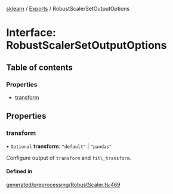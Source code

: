 [sklearn](../readme.md) / [Exports](../modules.md) / RobustScalerSetOutputOptions

# Interface: RobustScalerSetOutputOptions

## Table of contents

### Properties

- [transform](RobustScalerSetOutputOptions.md#transform)

## Properties

### transform

• `Optional` **transform**: ``"default"`` \| ``"pandas"``

Configure output of `transform` and `fit\_transform`.

#### Defined in

[generated/preprocessing/RobustScaler.ts:469](https://github.com/transitive-bullshit/scikit-learn-ts/blob/367336a/packages/sklearn/src/generated/preprocessing/RobustScaler.ts#L469)
